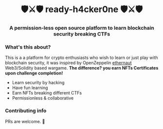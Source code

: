 <p align="center">
  <h1 align="center">🛡⚔️🛡 ready-h4cker0ne 🛡⚔️🛡</h1>
  <h3 align="center">A permission-less open source platform to learn blockchain security breaking CTFs</h3>
</p>

### What's this about?

This is a a platform for crypto enthusiasts who wish to learn or just play with blockchain security, it was inspired by OpenZeppelin [ethernaut](https://ethernaut.openzeppelin.com/) Web3/Solidity based wargame. **The difference? you earn NFTs Certificates upon challenge completion!**

+ Learn security by hacking
+ Have fun learning  
+ Earn NFTs breaking different CTFs
+ Permissionless & collaborative

### Contributing info

PRs are welcome. 🚀

